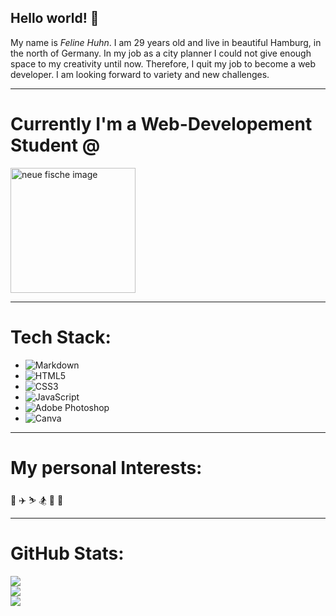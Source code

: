 ## Hello world! 👋

My name is _Feline Huhn_. I am 29 years old and live in beautiful Hamburg, in the north of Germany. 
In my job as a city planner I could not give enough space to my creativity until now. Therefore, I quit my job to become a web developer. 
I am looking forward to variety and new challenges. 

<hr>

# Currently I'm a **Web-Developement Student** @ 

<img src="https://wordpress.startsteps.org/wp-content/uploads/2022/02/neuefische@2x.png" alt="neue fische image" width="200"/>

<hr>

# **Tech Stack:**
- ![Markdown](https://img.shields.io/badge/markdown-%23000000.svg?style=for-the-badge&logo=markdown&logoColor=white) 
- ![HTML5](https://img.shields.io/badge/html5-%23E34F26.svg?style=for-the-badge&logo=html5&logoColor=white) 
- ![CSS3](https://img.shields.io/badge/css3-%231572B6.svg?style=for-the-badge&logo=css3&logoColor=white)
- ![JavaScript](https://img.shields.io/badge/javascript-%23323330.svg?style=for-the-badge&logo=javascript&logoColor=%23F7DF1E)
- ![Adobe Photoshop](https://img.shields.io/badge/adobephotoshop-%2331A8FF.svg?style=for-the-badge&logo=adobephotoshop&logoColor=white) 
- ![Canva](https://img.shields.io/badge/Canva-%2300C4CC.svg?style=for-the-badge&logo=Canva&logoColor=white)

<hr>

# **My personal Interests:**
🏇 ✈️  ⛷ 🏂 📸 🎤 


<hr>

# GitHub Stats:

![](https://github-readme-stats.vercel.app/api?username=FelineHuhn&theme=vision-friendly-dark&hide_border=false&include_all_commits=true&count_private=true)<br/>
![](https://github-readme-streak-stats.herokuapp.com/?user=FelineHuhn&theme=vision-friendly-dark&hide_border=false)<br/>
![](https://github-readme-stats.vercel.app/api/top-langs/?username=FelineHuhn&theme=vision-friendly-dark&hide_border=false&include_all_commits=true&count_private=true&layout=compact)
